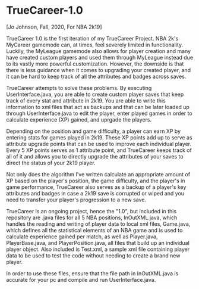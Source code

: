 # TrueCareer-1.0
[Jo Johnson,
Fall, 2020,
For NBA 2k19]

TrueCareer 1.0 is the first iteration of my TrueCareer Project. NBA 2k's MyCareer gamemode can, at times, feel severely limited in functionality. Luckily, the MyLeague gamemode also allows for player creation and many have created custom players and used them through MyLeague instead due to its vastly more powerful customization. However, the downside is that there is less guidance when it comes to upgrading your created player, and it can be hard to keep track of all the attributes and badges across saves. 

TrueCareer attempts to solve these problems. By executing UserInterface.java, you are able to create custom player saves that keep track of every stat and attribute in 2k19. You are able to write this information to xml files that act as backups and that can be later loaded up through UserInterface.java to edit the player, enter played games in order to calculate experience (XP) gained, and uprgade the players.

Depending on the position and game difficulty, a player can earn XP by entering stats for games played in 2k19. These XP points add up to serve as attribute upgrade points that can be used to improve each individual player. Every 5 XP points serves as 1 attribute point, and TrueCareer keeps track of all of it and allows you to directly upgrade the attributes of your saves to direct the status of your 2k19 player.

Not only does the algorithm I've written calculate an appropriate amount of XP based on the player's position, the game difficulty, and the player's in game performance, TrueCareer also serves as a backup of a player's key attributes and badges in case a 2k19 save is corrupted or wiped and you need to transfer your player's progression to a new save.

TrueCareer is an ongoing project, hence the "1.0", but included in this repository are .java files for all 5 NBA positions, InOutXML.java, which handles the reading and writing of player data to local xml files, Game.java, which defines all the statistical elements of an NBA game and is used to calculate experience gained per match, as well as Player.java, PlayerBase.java, and PlayerPosition.java, all files that build up an individual player object. Also included is Test.xml, a sample xml file containing player data to be used to test the code without needing to create a brand new player.

In order to use these files, ensure that the file path in InOutXML.java is accurate for your pc and compile and run UserInterface.java.

